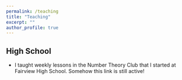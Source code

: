 ```yaml
---
permalink: /teaching
title: "Teaching"
excerpt: ""
author_profile: true
---
```


## High School
* I taught weekly lessons in the Number Theory Club that I started at Fairview High School. Somehow this link is still active!
